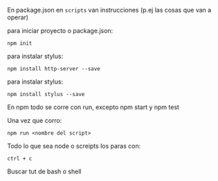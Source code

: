 En package.json en `scripts` van instrucciones (p.ej las cosas que van a operar)


para iniciar proyecto o package.json:

    npm init


para instalar stylus:

    npm install http-server --save


para instalar stylus:

    npm install stylus --save


En npm todo se corre con run, excepto npm start y npm test


Una vez que corro:

    npm run <nombre del script>

Todo lo que sea node o screipts los paras con:

    ctrl + c


Buscar tut de bash o shell    